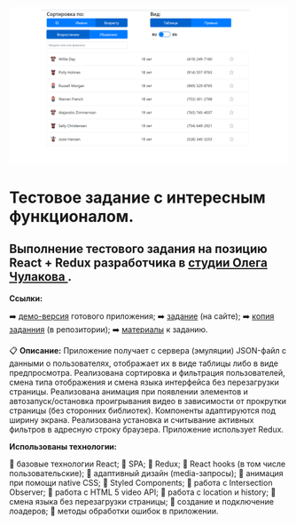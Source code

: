 [![Скриншот](src/img/screenshot.png)](https://d00dde.github.io/Test-chulakov)

# Тестовое задание с интересным функционалом.

## Выполнение тестового задания на позицию React + Redux разработчика в [студии Олега Чулакова ](https://chulakov.ru/).

**Ссылки:**

:arrow_right: [демо-версия](https://d00dde.github.io/Test-chulakov) готового приложения; 
:arrow_right: [задание](https://chulakov.ru/career/frontend-react-developer) (на сайте); 
:arrow_right: [копия заданния](https://github.com/d00dde/Test-chulakov/blob/master/public/conditions/%D0%A2%D0%B5%D1%81%D1%82%D0%BE%D0%B2%D0%BE%D0%B5%20%D0%B7%D0%B0%D0%B4%D0%B0%D0%BD%D0%B8%D0%B5%20Frontend.%20React%2BRedux%20%D1%81%20%D0%B0%D0%BD%D0%B8%D0%BC%D0%B0%D1%86%D0%B8%D1%8F%D0%BC%D0%B8%20%D0%A1%D1%82%D1%83%D0%B4%D0%B8%D1%8F%20%D0%9E%D0%BB%D0%B5%D0%B3%D0%B0%20%D0%A7%D1%83%D0%BB%D0%B0%D0%BA%D0%BE%D0%B2%D0%B0.pdf) (в репозитории); 
:arrow_right: [материалы](https://github.com/d00dde/Test-chulakov/tree/master/public/conditions) к заданию. 

:clipboard: **Описание:** Приложение получает с сервера (эмуляции) JSON-файл с данными о пользователях, отображает их в виде таблицы либо в виде предпросмотра. Реализована сортировка и фильтрация пользователей, смена типа отображения и смена языка интерфейса без перезагрузки страницы. Реализована анимация при появлении элементов и автозапуск/остановка проигрывания видео в зависимости от прокрутки страницы (без сторонних библиотек). Компоненты адаптируются под ширину экрана. Реализована установка и считывание активных фильтров в адресную строку браузера. Приложение использует Redux.

**Использованы технологии:**

:wrench: базовые технологии React;
:wrench: SPA;
:wrench: Redux;
:wrench: React hooks (в том числе пользовательские);
:wrench: адаптивный дизайн (media-запросы);
:wrench: анимация при помощи native CSS;
:wrench: Styled Components;
:wrench: работа с Intersection Observer;
:wrench: работа с HTML 5 video API;
:wrench: работа с location и history;
:wrench: смена языка без перезагрузки страницы;
:wrench: создание и подключение лоадеров;
:wrench: методы обработки ошибок в приложении.
